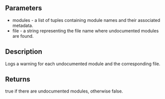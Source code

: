 ## Parameters

- modules - a list of tuples containing module names and their associated metadata.
- file - a string representing the file name where undocumented modules are found.

## Description
Logs a warning for each undocumented module and the corresponding file.

## Returns
true if there are undocumented modules, otherwise false.